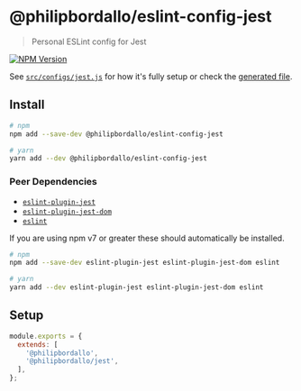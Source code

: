 # @philipbordallo/eslint-config-jest
> Personal ESLint config for Jest

[![NPM Version][npm-img]][npm-url]

See [`src/configs/jest.js`](../../src/configs/jest.js) for how it's fully setup or check the [generated file](https://unpkg.com/@philipbordallo/eslint-config-jest).


## Install

```sh
# npm
npm add --save-dev @philipbordallo/eslint-config-jest

# yarn
yarn add --dev @philipbordallo/eslint-config-jest
```

### Peer Dependencies

- [`eslint-plugin-jest`](https://www.npmjs.com/package/eslint-plugin-jest)
- [`eslint-plugin-jest-dom`](https://www.npmjs.com/package/eslint-plugin-jest-dom)
- [`eslint`](https://www.npmjs.com/package/eslint)

If you are using npm v7 or greater these should automatically be installed.

```sh
# npm
npm add --save-dev eslint-plugin-jest eslint-plugin-jest-dom eslint

# yarn
yarn add --dev eslint-plugin-jest eslint-plugin-jest-dom eslint
```


## Setup

```js
module.exports = {
  extends: [
    '@philipbordallo',
    '@philipbordallo/jest',
  ],
};
```


[npm-img]: https://img.shields.io/npm/v/@philipbordallo/eslint-config-jest.svg
[npm-url]: https://www.npmjs.com/package/@philipbordallo/eslint-config-jest
